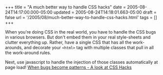 +++
title = "A much better way to handle CSS hacks"
date = 2005-08-24T14:17:00.000-05:00
updated = 2005-08-24T14:18:01.663-05:00
draft = false
url = '/2005/08/much-better-way-to-handle-css-hacks.html'
tags = []
+++

When you're doing CSS in the real world, you have to handle the CSS bugs in various browsers. But don't embed them in your real style-sheets and clutter everything up. Rather, have a single CSS that has all the work-arounds, and decorate your `<html>` tag with multiple classes that pull in all the work-around rules.

Next, use javascript to handle the injection of those classes automatically at page load! [When bugs become patterns - A look at CSS Hacks](http://spaces.msn.com/members/siteexperts/Blog/cns!1pNcL8JwTfkkjv4gg6LkVCpw!1805.entry)
